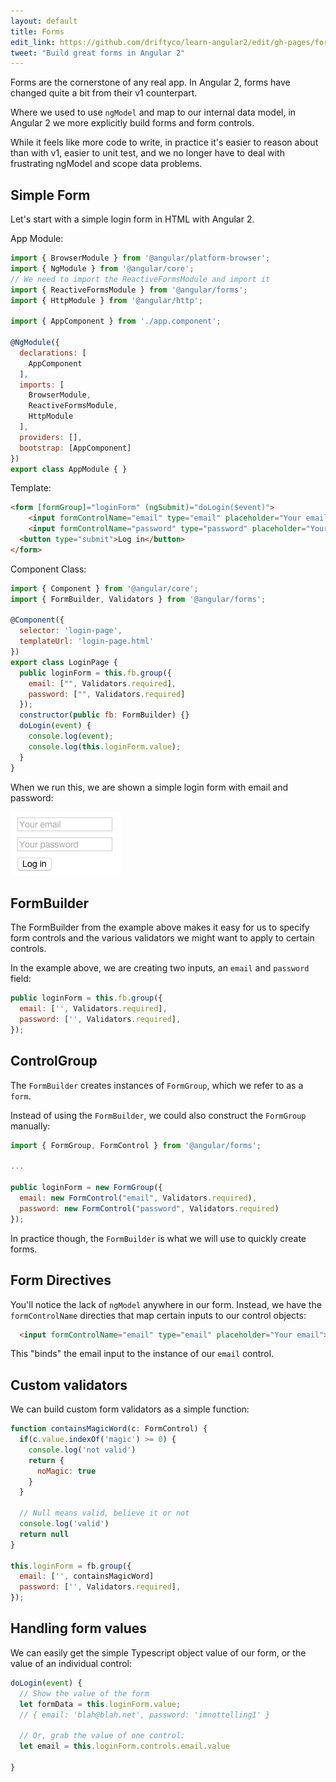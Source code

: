 ```yaml
---
layout: default
title: Forms
edit_link: https://github.com/driftyco/learn-angular2/edit/gh-pages/forms/index.md
tweet: "Build great forms in Angular 2"
---
```


Forms are the cornerstone of any real app. In Angular 2, forms have changed quite a bit from their v1 counterpart.

Where we used to use `ngModel` and map to our internal data model, in Angular 2 we more explicitly build forms and form controls.

While it feels like more code to write, in practice it's easier to reason about than with v1, easier to unit test, and we no longer have to deal with frustrating ngModel and scope data problems.

## Simple Form

Let's start with a simple login form in HTML with Angular 2.

App Module:

```javascript
import { BrowserModule } from '@angular/platform-browser';
import { NgModule } from '@angular/core';
// We need to import the ReactiveFormsModule and import it
import { ReactiveFormsModule } from '@angular/forms';
import { HttpModule } from '@angular/http';

import { AppComponent } from './app.component';

@NgModule({
  declarations: [
    AppComponent
  ],
  imports: [
    BrowserModule,
    ReactiveFormsModule,
    HttpModule
  ],
  providers: [],
  bootstrap: [AppComponent]
})
export class AppModule { }
```

Template:

```html
<form [formGroup]="loginForm" (ngSubmit)="doLogin($event)">
    <input formControlName="email" type="email" placeholder="Your email">
    <input formControlName="password" type="password" placeholder="Your password">
  <button type="submit">Log in</button>
</form>
```

Component Class:

```javascript
import { Component } from '@angular/core';
import { FormBuilder, Validators } from '@angular/forms';

@Component({
  selector: 'login-page',
  templateUrl: 'login-page.html'
})
export class LoginPage {
  public loginForm = this.fb.group({
    email: ["", Validators.required],
    password: ["", Validators.required]
  });
  constructor(public fb: FormBuilder) {}
  doLogin(event) {
    console.log(event);
    console.log(this.loginForm.value);
  }
}

```

When we run this, we are shown a simple login form with email and password:

![ex](ex1.png)

## FormBuilder

The FormBuilder from the example above makes it easy for us to specify form controls and the various
validators we might want to apply to certain controls.

In the example above, we are creating two inputs, an `email` and `password` field:

```javascript
public loginForm = this.fb.group({
  email: ['', Validators.required],
  password: ['', Validators.required],
});
```

## ControlGroup

The `FormBuilder` creates instances of `FormGroup`, which we refer to as a `form`.

Instead of using the `FormBuilder`, we could also construct the `FormGroup` manually:

```javascript
import { FormGroup, FormControl } from '@angular/forms';

...

public loginForm = new FormGroup({
  email: new FormControl("email", Validators.required),
  password: new FormControl("password", Validators.required)
});
```
In practice though, the `FormBuilder` is what we will use to quickly create forms.

## Form Directives

You'll notice the lack of `ngModel` anywhere in our form. Instead, we have the `formControlName` directies that map certain inputs to our control objects:

```html
  <input formControlName="email" type="email" placeholder="Your email">
```

This "binds" the email input to the instance of our `email` control.

## Custom validators

We can build custom form validators as a simple function:

```javascript
function containsMagicWord(c: FormControl) {
  if(c.value.indexOf('magic') >= 0) {
    console.log('not valid')
    return {
      noMagic: true
    }
  }

  // Null means valid, believe it or not
  console.log('valid')
  return null
}

this.loginForm = fb.group({
  email: ['', containsMagicWord]
  password: ['', Validators.required],
});
```

## Handling form values

We can easily get the simple Typescript object value of our form, or the value of an individual control:

```javascript
doLogin(event) {
  // Show the value of the form
  let formData = this.loginForm.value;
  // { email: 'blah@blah.net', password: 'imnottelling1' }

  // Or, grab the value of one control:
  let email = this.loginForm.controls.email.value

}
```
